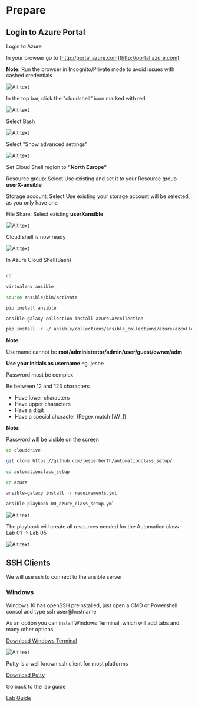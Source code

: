 # Prepare

## Login to Azure Portal

Login to Azure

In your browser go to [http://portal.azure.com](http://portal.azure.com)

__Note:__ Run the browser in Incognito/Private mode to avoid issues with cashed credentials

![Alt text](pics/01_azure_login.png?raw=true "Azure login")

In the top bar, click the "cloudshell" icon marked with red

![Alt text](pics/05_start_cloud_shell.png?raw=true "Cloud Shell")

Select Bash

![Alt text](pics/05_start_cloud_shell_bash.png?raw=true "Cloud Shell Bash")

Select "Show advanced settings"

![Alt text](pics/06_start_cloud_shell_advanced.png?raw=true "Cloud Shell bash")

Set Cloud Shell region to __"North Europe"__

Resource group: Select Use existing and set it to your Resource group __userX-ansible__

Storage account: Select Use existing your storage account will be selected, as you only have one

File Share: Select existing __userXansible__

![Alt text](pics/07_start_cloud_shell_advanced_set.png?raw=true "Cloud Shell advanced")

Cloud shell is now ready

![Alt text](pics/09_start_cloud_shell_ready.png?raw=true "Cloud Shell storage")

In Azure Cloud Shell(Bash)

```bash

cd

virtualenv ansible

source ansible/bin/activate

pip install ansible

ansible-galaxy collection install azure.azcollection

pip install -r ~/.ansible/collections/ansible_collections/azure/azcollection/requirements-azure.txt

```

__Note:__

Username cannot be __root/administrator/admin/user/guest/owner/adm__

__Use your initials as username__ eg. jesbe

Password must be complex

Be between 12 and 123 characters

* Have lower characters
* Have upper characters
* Have a digit
* Have a special character (Regex match [\W_])

__Note:__

Password will be visible on the screen

``` bash
cd clouddrive

git clone https://github.com/jesperberth/automationclass_setup/

cd automationclass_setup

cd azure

ansible-galaxy install -r requirements.yml

ansible-playbook 00_azure_class_setup.yml
```

![Alt text](pics/10_git_pull.png?raw=true "Git Pull - ansible-playbook")

The playbook will create all resources needed for the Automation class - Lab 01 -> Lab 05

![Alt text](pics/11_lab_ready.png?raw=true "Labs are ready")

## SSH Clients

We will use ssh to connect to the ansible server

### Windows

Windows 10 has openSSH preinstalled, just open a CMD or Powershell consol and type ssh user@hostname

As an option you can install Windows Terminal, which will add tabs and many other options

[Download Windows Terminal](https://github.com/microsoft/terminal)

![Alt text](pics/12_winterminal.png?raw=true "Windows Terminal SSH")

Putty is a well known ssh client for most platforms

[Download Putty](https://www.chiark.greenend.org.uk/~sgtatham/putty/latest.html)

Go back to the lab guide

[Lab Guide](README.md)
